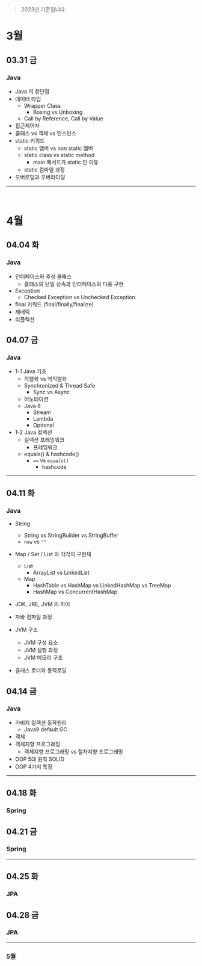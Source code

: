 > 2023년 기준입니다.

# 3월
## 03.31 금
### Java
- Java 의 장단점
- 데이터 타입
  - Wrapper Class
    - Boxing vs Unboxing
  - Call by Reference, Call by Value
- 접근제어자
- 클래스 vs 객체 vs 인스턴스
- static 키워드
  - static 멤버 vs non static 멤버
  - static class vs static method
    - main 메서드가 static 인 이유
  - static 컴파일 과정
- 오버로딩과 오버라이딩
---

<br>

# 4월

## 04.04 화

### Java

- 인터페이스와 추상 클래스
  - 클래스의 단일 상속과 인터페이스의 다중 구현
- Exception
  - Checked Exception vs Unchecked Exception
- final 키워드 (final/finally/finalize)
- 제네릭
- 리플렉션
 
## 04.07 금

### Java

- 1-1 Java 기초
  - 직렬화 vs 역직렬화
  - Synchronized & Thread Safe
    - Sync vs Async
  - 어노테이션
  - Java 8
    - Stream
    - Lambda
    - Optional
- 1-2 Java 컬렉션
  - 컬렉션 프레임워크
    - 프레임워크
  - equals() & hashcode()
    - `==` vs `equals()`
      - hashcode
---
## 04.11 화 

### Java 

- String
  - String vs StringBuilder vs StringBuffer
  - `new` vs `""`
- Map / Set / List 와 각각의 구현체
  - List
    - ArrayList vs LinkedList
  - Map
    - HashTable vs HashMap vs LinkedHashMap vs TreeMap
    - HashMap vs ConcurrentHashMap

- JDK, JRE, JVM 의 차이
- 자바 컴파일 과정
- JVM 구조
  - JVM 구성 요소
  - JVM 실행 과정
  - JVM 메모리 구조
- 클래스 로더와 동적로딩


## 04.14 금

###  Java

- 가비지 컬렉션 동작원리
  - Java9 default GC
- 객체
- 객체지향 프로그래밍
  - 객체지향 프로그래밍 vs 절차지향 프로그래밍
- OOP 5대 원칙 SOLID
- OOP 4가지 특징

---

## 04.18 화

### Spring

## 04.21 금

### Spring

---

## 04.25 화

### JPA

## 04.28 금

### JPA

---

### 5월 